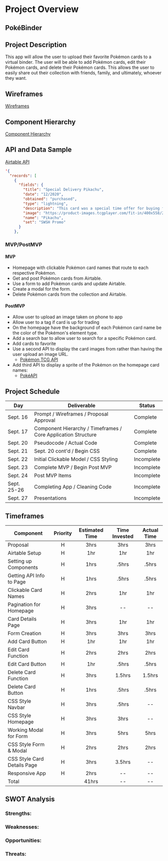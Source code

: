 # Project Overview

## PokéBinder

## Project Description

This app will allow the user to upload their favorite Pokémon cards to a virtual binder. The user will be able to add Pokémon cards, edit their Pokémon cards, and delete their Pokémon cards. This allows the user to easily share out their collection with friends, family, and ultimately, whoever they want.

## Wireframes

[Wireframes](https://whimsical.com/pokebinder-xFDxtwiLXAYUroyLqfZZP)

## Component Hierarchy

[Component Hierarchy](https://whimsical.com/pokebinder-xFDxtwiLXAYUroyLqfZZP)

## API and Data Sample

[Airtable API](https://airtable.com/shrV1yiFezYgBsKqU)

```json
'{
  "records": [
    {
      "fields": {
        "title": "Special Delivery Pikachu",
        "date": "12/2020",
        "obtained": "purchased",
        "type": "lightning",
        "description": "This card was a special time offer for buying from Pokemon Center during December of 2020.",
        "image": "https://product-images.tcgplayer.com/fit-in/400x558/227646.jpg",
        "name": "Pikachu",
        "set": "SWSH Promo"
      }
    },
```

### MVP/PostMVP

#### MVP

- Homepage with clickable Pokémon card names that route to each respective Pokémon.
- Get and post Pokémon cards from Airtable.
- Use a form to add Pokémon cards and update Airtable.
- Create a modal for the form.
- Delete Pokémon cards from the collection and Airtable.

#### PostMVP

- Allow user to upload an image taken on phone to app
- Allow user to a tag if card is up for trading
- On the homepage have the background of each Pokémon card name be the color of the Pokémon's element type.
- Add a search bar to allow user to search for a specific Pokémon card.
- Add cards to favorite
- Use a second API to display the card images from rather than having the user upload an image URL.
  - [Pokémon TCG API](https://dev.pokemontcg.io/)
- Add third API to display a sprite of the Pokémon on the homepage card names:
  - [PokéAPI](https://pokeapi.co/)

## Project Schedule

| Day         | Deliverable                                                   | Status     |
| ----------- | ------------------------------------------------------------- | ---------- |
| Sept. 16    | Prompt / Wireframes / Proposal Approval                       | Complete   |
| Sept. 17    | Component Hierarchy / Timeframes / Core Application Structure | Complete   |
| Sept. 20    | Pseudocode / Actual Code                                      | Complete   |
| Sept. 21    | Sept. 20 cont'd / Begin CSS                                   | Complete   |
| Sept. 22    | Initial Clickable Model / CSS Styling                         | Incomplete |
| Sept. 23    | Complete MVP / Begin Post MVP                                 | Incomplete |
| Sept. 24    | Post MVP Items                                                | Incomplete |
| Sept. 25-26 | Completing App / Cleaning Code                                | Incomplete |
| Sept. 27    | Presentations                                                 | Incomplete |

## Timeframes

| Component                   | Priority | Estimated Time | Time Invested | Actual Time |
| --------------------------- | :------: | :------------: | :-----------: | :---------: |
| Proposal                    |    H     |      3hrs      |     3hrs      |    3hrs     |
| Airtable Setup              |    H     |      1hr       |      1hr      |     1hr     |
| Setting up Components       |    H     |      1hrs      |     .5hrs     |    .5hrs    |
| Getting API Info to Page    |    H     |      1hrs      |     .5hrs     |    .5hrs    |
| Clickable Card Names        |    H     |      2hrs      |      1hr      |     1hr     |
| Pagination for Homepage     |    H     |      3hrs      |      --       |     --      |
| Card Details Page           |    H     |      3hrs      |      1hr      |     1hr     |
| Form Creation               |    H     |      3hrs      |     3hrs      |    3hrs     |
| Add Card Button             |    H     |      1hr       |      1hr      |     1hr     |
| Edit Card Function          |    H     |      2hrs      |     2hrs      |    2hrs     |
| Edit Card Button            |    H     |      1hr       |     .5hrs     |    .5hrs    |
| Delete Card Function        |    H     |      3hrs      |    1.5hrs     |   1.5hrs    |
| Delete Card Button          |    H     |      1hrs      |     .5hrs     |    .5hrs    |
| CSS Style Navbar            |    H     |      3hrs      |     .5hrs     |     --      |
| CSS Style Homepage          |    H     |      3hrs      |     3hrs      |     --      |
| Working Modal for Form      |    H     |      3hrs      |     5hrs      |    5hrs     |
| CSS Style Form & Modal      |    H     |      2hrs      |     2hrs      |    2hrs     |
| CSS Style Card Details Page |    H     |      3hrs      |    3.5hrs     |     --      |
| Responsive App              |    H     |      2hrs      |      --       |     --      |
| Total                       |          |     41hrs      |      --       |     --      |

## SWOT Analysis

### Strengths:

### Weaknesses:

### Opportunities:

### Threats:
